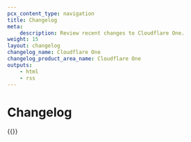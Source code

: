 ```yaml
---
pcx_content_type: navigation
title: Changelog
meta:
    description: Review recent changes to Cloudflare One.
weight: 15
layout: changelog
changelog_name: Cloudflare One
changelog_product_area_name: Cloudflare One
outputs:
    - html
    - rss
---
```


# Changelog

<!-- All changelog entries live in associated /data/changelogs/{productName}.yaml. For more details, refer to https://developers.cloudflare.com/style-guide/documentation-content-strategy/content-types/changelog/#yaml-file -->

{{<full-changelog>}}